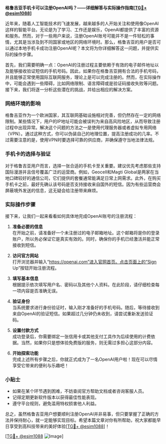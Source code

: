**格鲁吉亚手机卡可以注册OpenAI吗？——详细解答与实际操作指南[[TG💪+ @esim1088](https://t.me/s/esim1088)]**

近年来，随着人工智能技术的飞速发展，越来越多的人开始关注和使用像OpenAI这样的智能平台。无论是为了学习、工作还是娱乐，OpenAI都提供了丰富的资源和服务。然而，对于一些用户来说，注册OpenAI账号可能并不是一件轻松的事情，尤其是当涉及到不同国家或地区的网络环境时。那么，格鲁吉亚的用户是否可以通过本地手机卡成功注册OpenAI呢？本文将为你详细解答这一问题，并提供实际的操作步骤。

首先，我们需要明确一点：OpenAI的注册过程主要依赖于有效的电子邮件地址以及能够接收验证短信的手机号码。因此，如果你在格鲁吉亚拥有合法的手机号码，并且能够正常使用国际互联网服务，理论上是可以完成注册的。然而，在实际操作中，可能会遇到一些障碍，比如网络限制、语言障碍或是验证码接收失败等问题。接下来，我们将逐一分析这些潜在的挑战，并给出相应的解决方案。

### 网络环境的影响

格鲁吉亚作为一个欧洲国家，其互联网基础设施相对完善，但仍然存在一定的网络限制。某些情况下，用户的IP地址可能会被误判为来自高风险地区，从而导致注册过程中出现异常。解决这个问题的方法之一是使用代理服务器或者虚拟专用网络（VPN）。通过这种方式，你可以伪装自己的地理位置，提高注册成功的几率。不过需要注意的是，使用VPN时要选择可靠的供应商，并确保遵守当地法律法规。

### 手机卡的选择与验证

对于格鲁吉亚用户而言，选择一张合适的手机卡至关重要。建议优先考虑那些支持国际漫游并且信号覆盖广泛的运营商。例如，Geocell和Magti Global是两家在当地口碑较好的通信公司，它们提供的套餐通常能满足日常上网需求。此外，在购买手机卡之前，最好先确认该号码是否支持接收来自国外的短信。因为有些运营商会屏蔽境外发送的信息，这无疑会给注册带来麻烦。

### 实际操作步骤

接下来，让我们一起来看看如何具体地完成OpenAI账号的注册流程：

1. **准备必要的信息**  
   在开始之前，请准备好一个未注册过的电子邮箱地址。这个邮箱将是你的登录账户，所以务必保证它是真实有效的。同时，确保你的手机已经激活并能正常接收到短信。

2. **访问官方网站**  
   打开浏览器并输入“https://openai.com”进入官网首页。点击页面上的“Sign Up”按钮开始注册流程。

3. **填写基本信息**  
   根据提示依次填写用户名、密码以及其他个人资料。在此阶段，请仔细检查每一项内容是否准确无误。

4. **验证身份**  
   当系统要求进行身份验证时，输入刚才准备好的手机号码。随后，等待接收到来自OpenAI的验证短信。如果超过几分钟仍未收到，请尝试重新发送验证码。

5. **设置付款方式**  
   成功登录后，你需要绑定一张信用卡或其他支付工具作为后续使用的计费依据。当然，如果你只是想体验免费版的服务，则无需过多担心这部分内容。

6. **开始探索功能**  
   完成上述所有步骤之后，你就正式成为了一名OpenAI用户啦！现在可以尽情享受它带来的便利与乐趣吧！

### 小贴士

- 如果在某个环节遇到困难，不妨查阅官方帮助文档或者咨询客服人员。
- 记得定期更新软件版本以获得最佳性能表现。
- 遵守平台规则，避免滥用特权损害他人利益。

总之，虽然格鲁吉亚用户想要顺利注册OpenAI并非易事，但只要掌握了正确的方法并保持耐心，就一定能够实现目标。希望本篇文章对你有所帮助，祝大家都能早日享受到高科技带来的美好体验[[TG💪+ @esim1088](https://t.me/s/esim1088)]！

[[TG💪+ @esim1088](https://t.me/s/esim1088) ![Image](https://i.postimg.cc/4NQfJmqS/Snipaste-2025-05-13-00-14-12.png)]